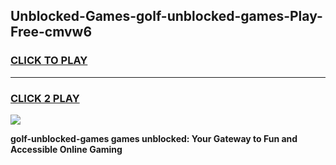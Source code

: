 
## Unblocked-Games-golf-unblocked-games-Play-Free-cmvw6
<h3>
<a href="https://premium76.site?title=golf-unblocked-games&ref=10A">CLICK TO PLAY</a></h3>
<hr>

<h3>
<a href="https://premium76.site?title=golf-unblocked-games&ref=10A">CLICK 2 PLAY</a>
  
</h3>

<a href="https://premium76.site?title=golf-unblocked-games&ref=10A"><img src="https://clearcache.store/games.png"></a>


**golf-unblocked-games games unblocked: Your Gateway to Fun and Accessible Online Gaming**
